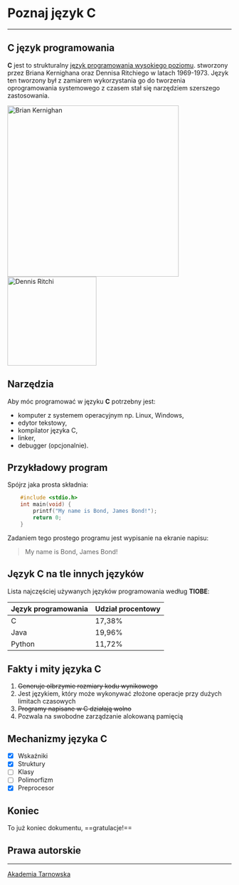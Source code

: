 # Poznaj język C

---

## C język programowania

**C** jest to strukturalny [język programowania wysokiego poziomu](https://pl.wikipedia.org/wiki/J%C4%99zyk_wysokiego_poziomu). stworzony przez Briana Kernighana oraz Dennisa Ritchiego w latach 1969-1973. Język ten tworzony był z zamiarem wykorzystania go do tworzenia oprogramowania systemowego z czasem stał się narzędziem szerszego zastosowania.  


[<img src="https://upload.wikimedia.org/wikipedia/commons/thumb/a/ae/Brian_Kernighan_in_2012_at_Bell_Labs_1.jpg/1024px-Brian_Kernighan_in_2012_at_Bell_Labs_1.jpg" width="385" alt="Brian Kernighan">](https://pl.wikipedia.org/wiki/Brian_Kernighan) [<img src="https://upload.wikimedia.org/wikipedia/commons/2/23/Dennis_Ritchie_2011.jpg" width="200" alt="Dennis Ritchi">](https://pl.wikipedia.org/wiki/Dennis_Ritchie)

## Narzędzia

Aby móc programować w języku **C** potrzebny jest:

- komputer z systemem operacyjnym np. Linux, Windows,
- edytor tekstowy,
- kompilator języka C,
- linker,
- debugger (opcjonalnie).

## Przykładowy program

Spójrz jaka prosta składnia:

```c
    #include <stdio.h>
    int main(void) {
        printf("My name is Bond, James Bond!");
        return 0;
    }
```

Zadaniem tego prostego programu jest wypisanie na ekranie napisu:

> My name is Bond, James Bond!

## Język C na tle innych języków

Lista najczęściej używanych języków programowania według **TIOBE**:

|Język programowania|Udział procentowy|
|---|---|
|C|17,38%|
|Java|19,96%|
|Python|11,72%|


## Fakty i mity języka C

1. ~~Generuje olbrzymie rozmiary kodu wynikowego~~
2. Jest językiem, który może wykonywać złożone operacje przy dużych limitach czasowych
3. ~~Programy napisane w C działają wolno~~
4. Pozwala na swobodne zarządzanie alokowaną pamięcią

## Mechanizmy języka C

- [x] Wskaźniki
- [x] Struktury
- [ ] Klasy
- [ ] Polimorfizm
- [x] Preprocesor

## Koniec

To już koniec dokumentu, ==gratulacje!==

## Prawa autorskie

---

[Akademia Tarnowska](https://anstar.edu.pl/)


